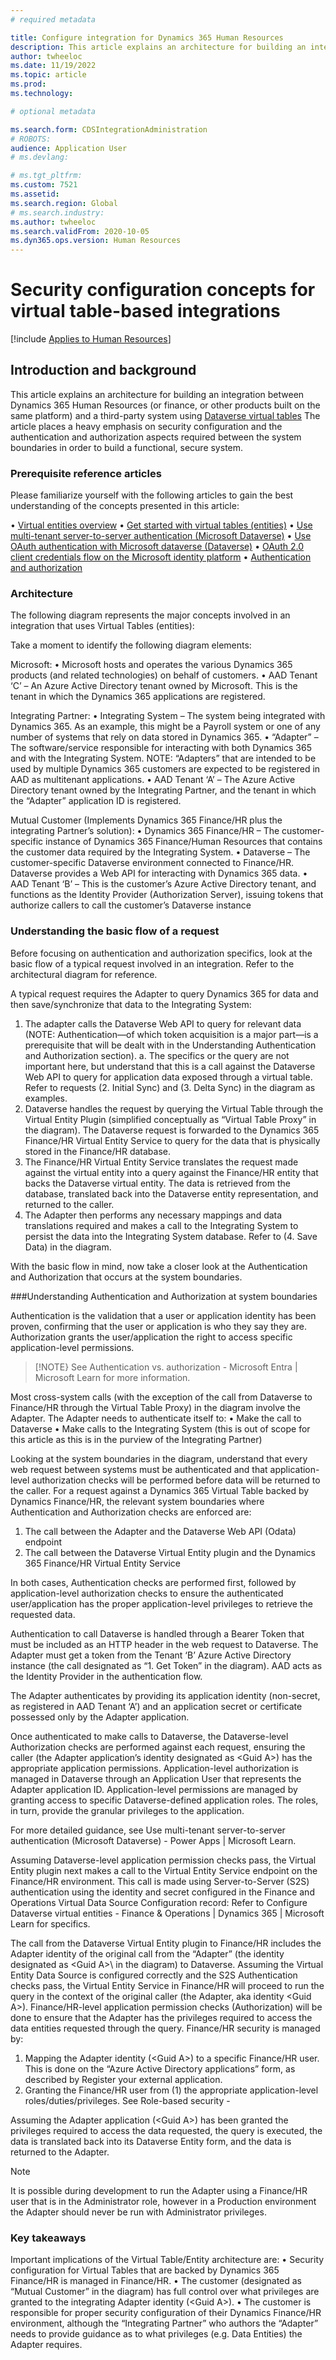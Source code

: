 ```yaml
---
# required metadata

title: Configure integration for Dynamics 365 Human Resources 
description: This article explains an architecture for building an integration between Dynamics 365 Human Resources and other systems.
author: twheeloc
ms.date: 11/19/2022
ms.topic: article
ms.prod: 
ms.technology: 

# optional metadata

ms.search.form: CDSIntegrationAdministration
# ROBOTS: 
audience: Application User
# ms.devlang: 

# ms.tgt_pltfrm: 
ms.custom: 7521
ms.assetid: 
ms.search.region: Global
# ms.search.industry: 
ms.author: twheeloc
ms.search.validFrom: 2020-10-05
ms.dyn365.ops.version: Human Resources
---
```


# Security configuration concepts for virtual table-based integrations 

[!include [Applies to Human Resources](../includes/applies-to-hr.md)]

## Introduction and background

This article explains an architecture for building an integration between Dynamics 365 Human Resources (or finance, or other products built on the same platform) and a
third-party system using [Dataverse virtual tables](/dev-itpro/power-platform/virtual-entites-overview) The article places a heavy emphasis on security configuration and
the authentication and authorization aspects required between the system boundaries in order to build a functional, secure system. 

### Prerequisite reference articles 

Please familiarize yourself with the following articles to gain the best understanding of the concepts presented in this article: 

•	[Virtual entities overview](/dev-itpro/power-platform/virtual-entities-overview) 
•	[Get started with virtual tables (entities)](/developer/data-platform/virtual-entities/get-started-ve) 
•	[Use multi-tenant server-to-server authentication (Microsoft Dataverse)](/developer/data-platform/use-multi-tenant-server-server-authentication) 
•	[Use OAuth authentication with Microsoft dataverse (Dataverse)](/developer/data-platform/authenticate-oauth) 
•	[OAuth 2.0 client credentials flow on the Microsoft identity platform](/azure/active-directory/develop/v2-oauth2-client-creds-grant-flow) 
•	[Authentication and authorization](/dev-itpro/power-platform/authentication-and-authorization) 

### Architecture 

The following diagram represents the major concepts involved in an integration that uses Virtual Tables (entities): 



Take a moment to identify the following diagram elements: 

Microsoft: 
  •	Microsoft hosts and operates the various Dynamics 365 products (and related technologies) on behalf of customers. 
  •	AAD Tenant ‘C’ – An Azure Active Directory tenant owned by Microsoft. This is the tenant in which the Dynamics 365 applications are registered. 

Integrating Partner: 
  •	Integrating System – The system being integrated with Dynamics 365. As an example, this might be a Payroll system or one of any number of systems that rely on data 
  stored in Dynamics 365. 
  •	“Adapter” – The software/service responsible for interacting with both Dynamics 365 and with the Integrating System. NOTE: “Adapters” that are intended to be used 
  by multiple Dynamics 365 customers are expected to be registered in AAD as multitenant applications. 
  •	AAD Tenant ‘A’ – The Azure Active Directory tenant owned by the Integrating Partner, and the tenant in which the “Adapter” application ID is registered. 

Mutual Customer (Implements Dynamics 365 Finance/HR plus the integrating Partner’s solution): 
  •	Dynamics 365 Finance/HR – The customer-specific instance of Dynamics 365 Finance/Human Resources that contains the customer data required by the Integrating System.
  •	Dataverse – The customer-specific Dataverse environment connected to Finance/HR. Dataverse provides a Web API for interacting with Dynamics 365 data. 
  •	AAD Tenant ‘B’ – This is the customer’s Azure Active Directory tenant, and functions as the Identity Provider (Authorization Server), issuing tokens that authorize 
    callers to call the customer’s Dataverse instance


### Understanding the basic flow of a request

Before focusing on authentication and authorization specifics, look at the basic flow of a typical request involved in an integration. Refer to the architectural 
diagram for reference.

A typical request requires the Adapter to query Dynamics 365 for data and then save/synchronize that data to the Integrating System: 
1.	The adapter calls the Dataverse Web API to query for relevant data (NOTE: Authentication—of which token acquisition is a major part—is a prerequisite that will be 
    dealt with in the Understanding Authentication and Authorization section). 
    a.	The specifics or the query are not important here, but understand that this is a call against the Dataverse Web API to query for application data exposed 
    through a virtual table. Refer to requests (2. Initial Sync) and (3. Delta Sync) in the diagram as examples. 
2.	Dataverse handles the request by querying the Virtual Table through the Virtual Entity Plugin (simplified conceptually as “Virtual Table Proxy” in the diagram). The
Dataverse request is forwarded to the Dynamics 365 Finance/HR Virtual Entity Service to query for the data that is physically stored in the Finance/HR database. 
3.	The Finance/HR Virtual Entity Service translates the request made against the virtual entity into a query against the Finance/HR entity that backs the Dataverse 
virtual entity. The data is retrieved from the database, translated back into the Dataverse entity representation, and returned to the caller. 
4.	The Adapter then performs any necessary mappings and data translations required and makes a call to the Integrating System to persist the data into the Integrating 
System database. Refer to (4. Save Data) in the diagram. 

With the basic flow in mind, now take a closer look at the Authentication and Authorization that occurs at the system boundaries. 

###Understanding Authentication and Authorization at system boundaries 

Authentication is the validation that a user or application identity has been proven, confirming that the user or application is who they say they are. 
Authorization grants the user/application the right to access specific application-level permissions. 

>[!NOTE} 
>See Authentication vs. authorization - Microsoft Entra | Microsoft Learn for more information. 

Most cross-system calls (with the exception of the call from Dataverse to Finance/HR through the Virtual Table Proxy) in the diagram involve the Adapter. The Adapter 
needs to authenticate itself to: 
  •	Make the call to Dataverse 
  •	Make calls to the Integrating System (this is out of scope for this article as this is in the purview of the Integrating Partner) 

Looking at the system boundaries in the diagram, understand that every web request between systems must be authenticated and that application-level authorization checks
will be performed before data will be returned to the caller. For a request against a Dynamics 365 Virtual Table backed by Dynamics Finance/HR, the relevant system 
boundaries where Authentication and Authorization checks are enforced are: 

  1.	The call between the Adapter and the Dataverse Web API (Odata) endpoint 
  2.	The call between the Dataverse Virtual Entity plugin and the Dynamics 365 Finance/HR Virtual Entity Service 

In both cases, Authentication checks are performed first, followed by application-level authorization checks to ensure the authenticated user/application has the proper
application-level privileges to retrieve the requested data. 

Authentication to call Dataverse is handled through a Bearer Token that must be included as an HTTP header in the web request to Dataverse. The Adapter must get a token
from the Tenant ‘B’ Azure Active Directory instance (the call designated as “1. Get Token” in the diagram). AAD acts as the Identity Provider in the authentication flow.

The Adapter authenticates by providing its application identity (non-secret, as registered in AAD Tenant ‘A’) and an application secret or certificate possessed only by
the Adapter application. 

Once authenticated to make calls to Dataverse, the Dataverse-level Authorization checks are performed against each request, ensuring the caller (the Adapter 
application’s identity designated as \<Guid A>\) has the appropriate application permissions. Application-level authorization is managed in Dataverse through an 
Application User that represents the Adapter application ID. Application-level permissions are managed by granting access to specific Dataverse-defined application 
roles. The roles, in turn, provide the granular privileges to the application. 

For more detailed guidance, see Use multi-tenant server-to-server authentication (Microsoft Dataverse) - Power Apps | Microsoft Learn. 
  

Assuming Dataverse-level application permission checks pass, the Virtual Entity plugin next makes a call to the Virtual Entity Service endpoint on the Finance/HR 
environment. This call is made using Server-to-Server (S2S) authentication using the identity and secret configured in the Finance and Operations Virtual Data Source
Configuration record: 
  Refer to Configure Dataverse virtual entities - Finance & Operations | Dynamics 365 | Microsoft Learn for specifics. 

  The call from the Dataverse Virtual Entity plugin to Finance/HR includes the Adapter identity of the original call from the “Adapter” (the identity designated as 
  \<Guid A>\ in the diagram) to Dataverse. Assuming the Virtual Entity Data Source is configured correctly and the S2S Authentication checks pass, the Virtual Entity Service in Finance/HR will proceed to run the query in the context of the original caller (the Adapter, aka identity \<Guid A>\). Finance/HR-level application permission checks (Authorization) will be done to ensure that the Adapter has the privileges required to access the data entities requested through the query. 
Finance/HR security is managed by: 
1. Mapping the Adapter identity (\<Guid A>\) to a specific Finance/HR user. This is done on the “Azure Active Directory applications” form, as described by Register your external application. 
2. Granting the Finance/HR user from (1) the appropriate application-level roles/duties/privileges. See Role-based security - 
    
    
Assuming the Adapter application (\<Guid A>\) has been granted the privileges required to access the data requested, the query is executed, the data is translated back 
into its Dataverse Entity form, and the data is returned to the Adapter. 

>[!NOTE]
>It is possible during development to run the Adapter using a Finance/HR user that is in the Administrator role, however in a Production environment the Adapter should 
 never be run with Administrator privileges. 

### Key takeaways 
    
Important implications of the Virtual Table/Entity architecture are: 
•	Security configuration for Virtual Tables that are backed by Dynamics 365 Finance/HR is managed in Finance/HR. 
•	The customer (designated as “Mutual Customer” in the diagram) has full control over what privileges are granted to the integrating Adapter identity (\<Guid A>\). 
•	The customer is responsible for proper security configuration of their Dynamics Finance/HR environment, although the “Integrating Partner” who authors the “Adapter”
  needs to provide guidance as to what privileges (e.g. Data Entities) the Adapter requires. 
 

